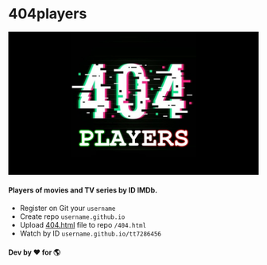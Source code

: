 # 404players

![Players of movies and TV series by ID IMDb](https://raw.githubusercontent.com/404players/404players.github.io/main/404players.png)

#### Players of movies and TV series by ID IMDb.

- Register on Git your `username`
- Create repo `username.github.io`
- Upload <a href="https://github.com/404players/404players.github.io/blob/main/404.html">404.html</a> file to repo `/404.html`
- Watch by ID `username.github.io/tt7286456`

#### Dev by ❤️ for 🌎

